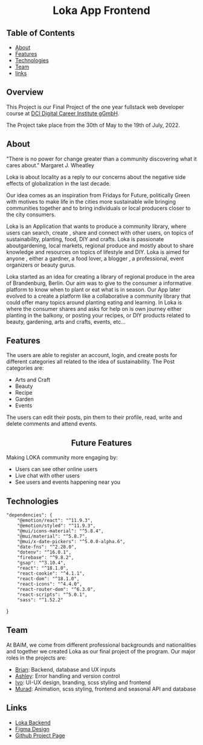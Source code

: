 <h1 align="center">Loka App Frontend</h1>

<!-- TABLE OF CONTENTS -->

## Table of Contents

- [About](#about)  
- [Features](#features)
- [Technologies](#technologies)
- [Team](#team)
- [links](#links)

<!-- ABOUT -->

## Overview


This Project is our Final Project of the one year fullstack web developer course at [DCI Digital Career Institute gGmbH](https://digitalcareerinstitute.org/de/).

The Project take place from the 30th of May to the 19th of July, 2022.

## About

"There is no power for change greater than a community discovering what it cares about." Margaret J. Wheatley

Loka is about locality as a reply to our concerns about the negative side effects of globalization in the last decade.

Our idea comes as an inspiration from Fridays for Future, politically Green with motives to make life in the cities more sustainable wile bringing communities together and to bring individuals or local producers closer to the city consumers.

Loka is an Application that wants to produce a community library, where users can search, create , share and connect with other users, on topics of sustainability, planting, food, DIY and crafts. Loka is passionate aboutgardening, local markets, regional produce and mostly about to share knowledge and resources on topics of lifestyle and DIY. Loka is aimed for anyone , either a gardner, a food lover, a blogger , a professional, event organizers or beauty gurus.

Loka started as an idea for creating a library of regional produce in the area of Brandenburg, Berlin. Our aim was to give to the consumer a informative platform to know when to plant or eat what is in season. Our App later evolved to a create a platform like a collaborative a community library that could offer many topics around planting eating and learning. In Loka is where the consumer shares and asks for help on is own journey either planting in the balkony, or posting your recipes, or DIY products related to beauty, gardening, arts and crafts, events, etc... 



<!-- FEATURES -->

## Features

The users are able to register an account, login, and create posts for different categories all related to the idea of sustainability.
The Post categories are:
- Arts and Craft
- Beauty
- Recipe
- Garden
- Events

The users can edit their posts, pin them to their profile, read, write and delete comments and attend events.

<h2 align="center">Future Features</h2>

Making LOKA community more engaging by:
- Users can see other online users
- Live chat with other users
- See users and events happening near you

<!-- TECHNOLOGIES -->

## Technologies

    "dependencies": {
        "@emotion/react": "^11.9.3",
        "@emotion/styled": "^11.9.3",
        "@mui/icons-material": "^5.8.4",
        "@mui/material": "^5.8.7",
        "@mui/x-date-pickers": "^5.0.0-alpha.6",
        "date-fns": "^2.28.0",
        "dotenv": "^16.0.1",
        "firebase": "^9.8.2",
        "gsap": "^3.10.4",
        "react": "^18.1.0",
        "react-cookie": "^4.1.1",
        "react-dom": "^18.1.0",
        "react-icons": "^4.4.0",
        "react-router-dom": "^6.3.0",
        "react-scripts": "^5.0.1",
        "sass": "^1.52.2"
  }
  
<!-- TEAM -->

## Team
At BAIM, we come from different professional backgrounds and nationalities and together we created Loka as our final project of the program. Our major roles in the projects are:

- [Brian](https://github.com/BrianLadwig): Backend, database and UX inputs
- [Ashley](https://github.com/heyitsashleyhere): Error handling and version control
- [Ivo](https://github.com/ivoserra): UI-UX design, branding, scss styling and frontend
- [Murad](https://github.com/muradgm): Animation, scss styling, frontend and seasonal API and database





<!-- LINKS -->


## Links

- [Loka Backend](https://github.com/BrianLadwig/BAIM-backend/tree/main)
- [Figma Design](https://www.figma.com/file/ATMhtCX7NRp9otxh0y1EMy/Untitled-(Copy)?node-id=0%3A1)
- [Github Project Page](https://github.com/users/heyitsashleyhere/projects/2)
